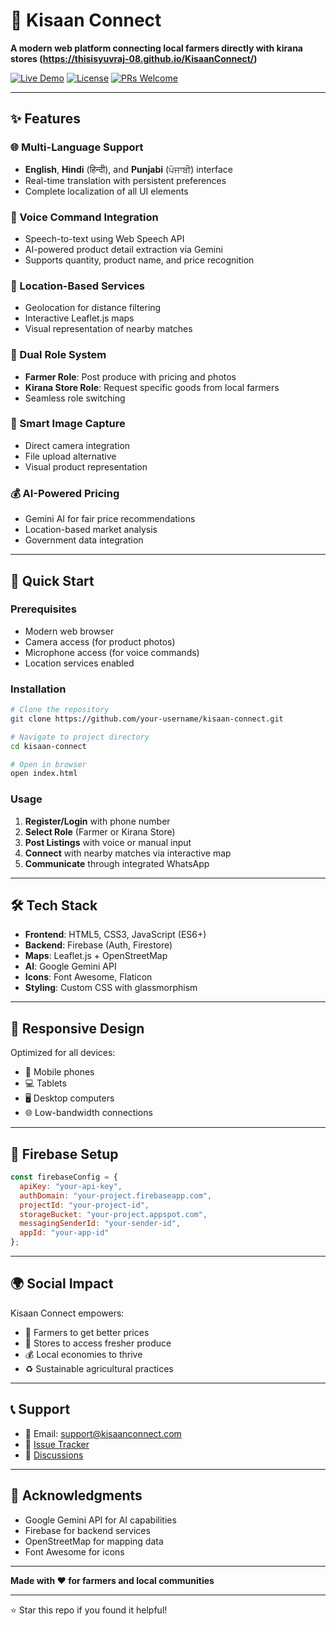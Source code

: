 # 🌾 Kisaan Connect

**A modern web platform connecting local farmers directly with kirana stores (https://thisisyuvraj-08.github.io/KisaanConnect/)**

[![Live Demo](https://img.shields.io/badge/Demo-Live-green?style=for-the-badge)](https://your-demo-link.com)
[![License](https://img.shields.io/badge/License-MIT-blue?style=for-the-badge)](LICENSE)
[![PRs Welcome](https://img.shields.io/badge/PRs-Welcome-brightgreen?style=for-the-badge)](CONTRIBUTING.md)

---

## ✨ Features

### 🌐 Multi-Language Support
- **English**, **Hindi** (हिन्दी), and **Punjabi** (ਪੰਜਾਬੀ) interface
- Real-time translation with persistent preferences
- Complete localization of all UI elements

### 🎤 Voice Command Integration
- Speech-to-text using Web Speech API
- AI-powered product detail extraction via Gemini
- Supports quantity, product name, and price recognition

### 📍 Location-Based Services
- Geolocation for distance filtering
- Interactive Leaflet.js maps
- Visual representation of nearby matches

### 👥 Dual Role System
- **Farmer Role**: Post produce with pricing and photos
- **Kirana Store Role**: Request specific goods from local farmers
- Seamless role switching

### 📸 Smart Image Capture
- Direct camera integration
- File upload alternative
- Visual product representation

### 💰 AI-Powered Pricing
- Gemini AI for fair price recommendations
- Location-based market analysis
- Government data integration

---

## 🚀 Quick Start

### Prerequisites
- Modern web browser
- Camera access (for product photos)
- Microphone access (for voice commands)
- Location services enabled

### Installation
```bash
# Clone the repository
git clone https://github.com/your-username/kisaan-connect.git

# Navigate to project directory
cd kisaan-connect

# Open in browser
open index.html
```

### Usage
1. **Register/Login** with phone number
2. **Select Role** (Farmer or Kirana Store)
3. **Post Listings** with voice or manual input
4. **Connect** with nearby matches via interactive map
5. **Communicate** through integrated WhatsApp

---

## 🛠️ Tech Stack

- **Frontend**: HTML5, CSS3, JavaScript (ES6+)
- **Backend**: Firebase (Auth, Firestore)
- **Maps**: Leaflet.js + OpenStreetMap
- **AI**: Google Gemini API
- **Icons**: Font Awesome, Flaticon
- **Styling**: Custom CSS with glassmorphism

---

## 📱 Responsive Design

Optimized for all devices:
- 📱 Mobile phones
- 💻 Tablets
- 🖥️ Desktop computers
- 🌐 Low-bandwidth connections

---

## 🔧 Firebase Setup

```javascript
const firebaseConfig = {
  apiKey: "your-api-key",
  authDomain: "your-project.firebaseapp.com",
  projectId: "your-project-id",
  storageBucket: "your-project.appspot.com",
  messagingSenderId: "your-sender-id",
  appId: "your-app-id"
};
```

---

## 🌍 Social Impact

Kisaan Connect empowers:
- 🚜 Farmers to get better prices
- 🛒 Stores to access fresher produce
- 💰 Local economies to thrive
- ♻️ Sustainable agricultural practices

---

## 📞 Support

- 📧 Email: support@kisaanconnect.com
- 🐛 [Issue Tracker]([https://github.com/thisisyuvraj-08/KisaanConnect/issues)
- 💬 [Discussions]([https://github.com/thisisyuvraj-08/KisaanConnect/discussions)

---

## 🙏 Acknowledgments

- Google Gemini API for AI capabilities
- Firebase for backend services
- OpenStreetMap for mapping data
- Font Awesome for icons

---

**Made with ❤️ for farmers and local communities**

---

⭐ Star this repo if you found it helpful!
